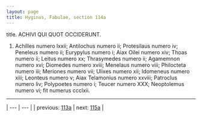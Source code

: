 ```yaml
---
layout: page
title: Hyginus, Fabulae, section 114a
---
```


title. ACHIVI QUI QUOT OCCIDERUNT.



1. Achilles numero lxxii; Antilochus numero ii; Protesilaus numero iv; Peneleus numero ii; Eurypylus numero i; Aiax Oilei numero xiv; Thoas numero ii; Leitus numero xx; Thrasymedes numero ii; Agamemnon numero xvi; Diomedes numero xviii; Menelaus numero viii; Philocteta numero iii; Meriones numero vii; Ulixes numero xii; Idomeneus numero xiii; Leonteus numero v; Aiax Telamonius numero xxviii; Patroclus numero liv; Polypoetes numero i; Teucer numero ⅩⅩⅩ; Neoptolemus numero vi; fit numerus ccclxii.



---

| --- | --- |
| previous: [113a](../113a/) | next: [115a](../115a/) |